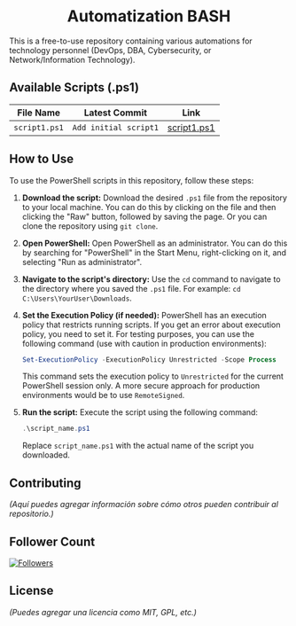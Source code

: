 <h1 align="center">Automatization BASH</h1>

This is a free-to-use repository containing various automations for technology personnel (DevOps, DBA, Cybersecurity, or Network/Information Technology).

## Available Scripts (.ps1)

| File Name | Latest Commit | Link |
|---|---|---|
| `script1.ps1` | `Add initial script1` | [script1.ps1](link/a/script1.ps1) |


## How to Use

To use the PowerShell scripts in this repository, follow these steps:

1.  **Download the script:** Download the desired `.ps1` file from the repository to your local machine. You can do this by clicking on the file and then clicking the "Raw" button, followed by saving the page. Or you can clone the repository using `git clone`.

2.  **Open PowerShell:** Open PowerShell as an administrator. You can do this by searching for "PowerShell" in the Start Menu, right-clicking on it, and selecting "Run as administrator".

3.  **Navigate to the script's directory:** Use the `cd` command to navigate to the directory where you saved the `.ps1` file. For example: `cd C:\Users\YourUser\Downloads`.

4.  **Set the Execution Policy (if needed):** PowerShell has an execution policy that restricts running scripts. If you get an error about execution policy, you need to set it. For testing purposes, you can use the following command (use with caution in production environments):

    ```powershell
    Set-ExecutionPolicy -ExecutionPolicy Unrestricted -Scope Process
    ```

    This command sets the execution policy to `Unrestricted` for the current PowerShell session only. A more secure approach for production environments would be to use `RemoteSigned`.

5.  **Run the script:** Execute the script using the following command:

    ```powershell
    .\script_name.ps1
    ```

    Replace `script_name.ps1` with the actual name of the script you downloaded.


## Contributing

*(Aquí puedes agregar información sobre cómo otros pueden contribuir al repositorio.)*

## Follower Count

[![Followers](https://img.shields.io/github/followers/Rguezpjm?style=social)](https://github.com/TuNombreDeUsuario?tab=followers)

## License

*(Puedes agregar una licencia como MIT, GPL, etc.)*
